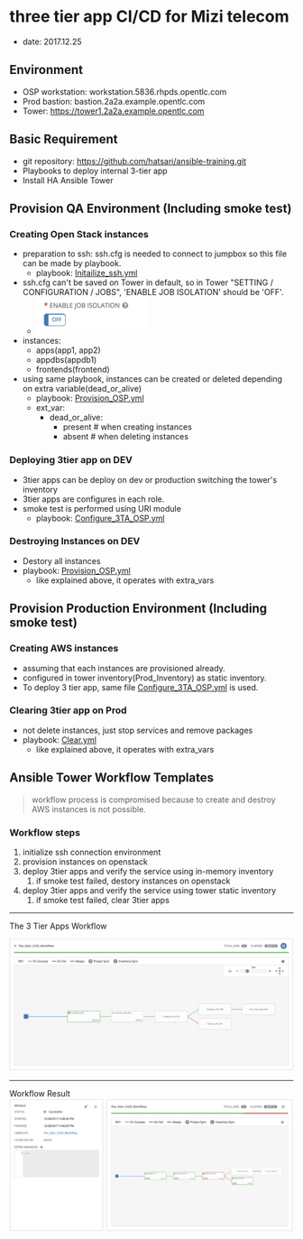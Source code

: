 # three tier app CI/CD for Mizi telecom
- date: 2017.12.25

## Environment
- OSP workstation: workstation.5836.rhpds.opentlc.com
- Prod bastion: bastion.2a2a.example.opentlc.com
- Tower: https://tower1.2a2a.example.opentlc.com

## Basic Requirement
- git repository: https://github.com/hatsari/ansible-training.git
- Playbooks to deploy internal 3-tier app
- Install HA Ansible Tower

## Provision QA Environment (Including smoke test)
### Creating Open Stack instances
- preparation to ssh: ssh.cfg is needed to connect to jumpbox so this file can be made by playbook.
  - playbook: [Initailize_ssh.yml](Initailize_ssh.yml)
- ssh.cfg can't be saved on Tower in default, so in Tower "SETTING / CONFIGURATION / JOBS", 'ENABLE JOB ISOLATION' should be 'OFF'. 
  - ![disable_job_isolation]( files/1.png )
- instances: 
  - apps(app1, app2)
  - appdbs(appdb1)
  - frontends(frontend)
- using same playbook, instances can be created or deleted depending on extra variable(dead_or_alive)
  - playbook: [Provision_OSP.yml](Provision_OSP.yml)
  - ext_var: 
    - dead_or_alive:
	  - present # when creating instances
	  - absent  # when deleting instances
	  
### Deploying 3tier app on DEV
- 3tier apps can be deploy on dev or production switching the tower's inventory
- 3tier apps are configures in each role.
- smoke test is performed using URI module
  - playbook: [Configure_3TA_OSP.yml](Configure_3TA.yml)

### Destroying Instances on DEV
- Destory all instances
- playbook: [Provision_OSP.yml](Provision_OSP.yml)
  - like explained above, it operates with extra_vars
  
## Provision Production Environment (Including smoke test)
### Creating AWS instances
- assuming that each instances are provisioned already.
- configured in tower inventory(Prod_Inventory) as static inventory.
- To deploy 3 tier app, same file [Configure_3TA_OSP.yml](Configure_3TA.yml)  is used.

### Clearing 3tier app on Prod
- not delete instances, just stop services and remove packages
- playbook: [Clear.yml](Provision_OSP.yml)
  - like explained above, it operates with extra_vars

## Ansible Tower Workflow Templates
  > workflow process is compromised because to create and destroy AWS instances is not possible.
### Workflow steps
  1. initialize ssh connection environment
  1. provision instances on openstack
  1. deploy 3tier apps and verify the service using in-memory inventory
	 1. if smoke test failed, destory instances on openstack
  1. deploy 3tier apps and verify the service using tower static inventory
     1. if smoke test failed, clear 3tier apps 

-----
The 3 Tier Apps Workflow

![three_tier_workflow](files/the3tier_workflow.png)

----
Workflow Result
![workflow_result](files/workflow_result.png)
